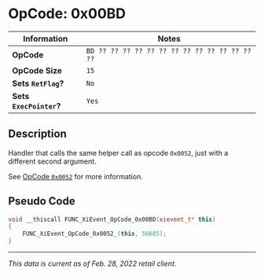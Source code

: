 # OpCode: 0x00BD

| Information               | Notes |
|---                        |---    |
| **OpCode**                | `BD ?? ?? ?? ?? ?? ?? ?? ?? ?? ?? ?? ?? ?? ??` |
| **OpCode Size**           | `15`  |
| **Sets `RetFlag`?**       | `No`  |
| **Sets `ExecPointer`?**   | `Yes` |

## Description

Handler that calls the same helper call as opcode `0x0052`, just with a different second argument.

See [OpCode `0x0052`](OpCodes/0x0052.md) for more information.

## Pseudo Code

```cpp
void __thiscall FUNC_XiEvent_OpCode_0x00BD(xievent_t* this)
{
    FUNC_XiEvent_OpCode_0x0052_(this, 56685);
}
```

---

_This data is current as of Feb. 28, 2022 retail client._